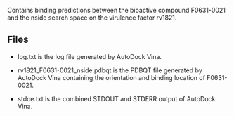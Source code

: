 Contains binding predictions between the bioactive compound F0631-0021 and the nside search space on the virulence factor rv1821.

## Files

- log.txt is the log file generated by AutoDock Vina.

- rv1821_F0631-0021_nside.pdbqt is the PDBQT file generated by AutoDock Vina containing the orientation and binding location of F0631-0021.

- stdoe.txt is the combined STDOUT and STDERR output of AutoDock Vina.

